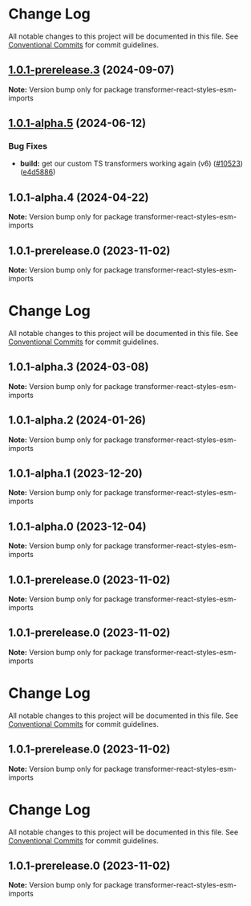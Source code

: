 # Change Log

All notable changes to this project will be documented in this file.
See [Conventional Commits](https://conventionalcommits.org) for commit guidelines.

## [1.0.1-prerelease.3](https://github.com/patternfly/patternfly-react/compare/transformer-react-styles-esm-imports@1.0.1-alpha.5...transformer-react-styles-esm-imports@1.0.1-prerelease.3) (2024-09-07)

**Note:** Version bump only for package transformer-react-styles-esm-imports

## [1.0.1-alpha.5](https://github.com/patternfly/patternfly-react/compare/transformer-react-styles-esm-imports@1.0.1-alpha.4...transformer-react-styles-esm-imports@1.0.1-alpha.5) (2024-06-12)

### Bug Fixes

- **build:** get our custom TS transformers working again (v6) ([#10523](https://github.com/patternfly/patternfly-react/issues/10523)) ([e4d5886](https://github.com/patternfly/patternfly-react/commit/e4d58861016c49446d606d995e7b99f5a2369531))

## 1.0.1-alpha.4 (2024-04-22)

**Note:** Version bump only for package transformer-react-styles-esm-imports

## 1.0.1-prerelease.0 (2023-11-02)

**Note:** Version bump only for package transformer-react-styles-esm-imports

# Change Log

All notable changes to this project will be documented in this file.
See [Conventional Commits](https://conventionalcommits.org) for commit guidelines.

## 1.0.1-alpha.3 (2024-03-08)

**Note:** Version bump only for package transformer-react-styles-esm-imports

## 1.0.1-alpha.2 (2024-01-26)

**Note:** Version bump only for package transformer-react-styles-esm-imports

## 1.0.1-alpha.1 (2023-12-20)

**Note:** Version bump only for package transformer-react-styles-esm-imports

## 1.0.1-alpha.0 (2023-12-04)

**Note:** Version bump only for package transformer-react-styles-esm-imports

## 1.0.1-prerelease.0 (2023-11-02)

**Note:** Version bump only for package transformer-react-styles-esm-imports

## 1.0.1-prerelease.0 (2023-11-02)

**Note:** Version bump only for package transformer-react-styles-esm-imports

# Change Log

All notable changes to this project will be documented in this file.
See [Conventional Commits](https://conventionalcommits.org) for commit guidelines.

## 1.0.1-prerelease.0 (2023-11-02)

**Note:** Version bump only for package transformer-react-styles-esm-imports

# Change Log

All notable changes to this project will be documented in this file.
See [Conventional Commits](https://conventionalcommits.org) for commit guidelines.

## 1.0.1-prerelease.0 (2023-11-02)

**Note:** Version bump only for package transformer-react-styles-esm-imports
